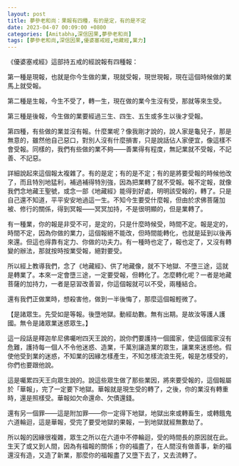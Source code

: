 ```yaml
---
layout: post
title: 夢參老和尚：果報有四種，有的是定，有的是不定
date: 2023-04-07 00:09:00 +0800
categories: [Amitabha,深信因果,夢參老和尚]
tags: [夢參老和尚,深信因果,優婆塞戒經,地藏經,業力]
---
```


《優婆塞戒經》這部持五戒的經說報有四種報：

第一種是現報，也就是你今生做的業，現就受報，現世現報，現在這個時候做的業馬上就受報。

第二種是生報，今生不受了，轉一生，現在做的業今生沒有受，那就等來生受。

第三種是後報，今生做的業要經過三生、四生、五生或多生以後才受報。

第四種，有些做的業並沒有報。什麼業呢？像我剛才說的，說人家是龜兒子，那是無意的，雖然他自己惡口，對別人沒有什麼損害，只是說話佔人家便宜，像這樣不會受報。同樣的，我們有些做的業不夠——善業得有程度，無記業就不受報，不記善、不記惡。

詳細說起來這個報太複雜了。有的是定；有的是不定；有的是將要受報的時候他改了，而且特別地猛利，補過補得特別強，因為把業轉了就不受報。報不定報，就像我們念地藏王聖號，或念一部《地藏經》能得到好處，明明該受報的，轉了。只是自己還不知道，平平安安地過這一生。不知今生要受什麼報，但由於求佛菩薩加被、修行的關係，得到冥報——冥冥加持，不是很明顯的，但是業轉了。

有一種業，你的報是非受不可，是定的，只是什麼時候受，時間不定。報是定的，時間不定，因為你做的業力，這個報絕不能改，但時間能轉化，也就是延到以後再來還。但這也得靠有定力、你做的功夫力。有一種時也定了，報也定了，又沒有轉變的辦法，那就按時按業受報，絕對要受。

所以經上教導我們，念了《地藏經》、供了地藏像，就不下地獄、不墮三途，這就是轉業了。本來一定會墮三途，一定要受報，但轉化了。怎麼轉化呢？一者是地藏菩薩的加持力，一者是惡習改善習，你這個報就可以不受，兩種結合。

還有我們正做業時，想殺害他，做到一半後悔了，那麼這個報輕微了。

【是諸眾生。先受如是等報。後墮地獄。動經劫數。無有出期。是故汝等護人護國。無令是諸眾業迷惑眾生。】

這一段話是釋迦牟尼佛囑咐四天王說的，說你們要護持一個國家，使這個國家沒有危難，護持每一個人不令他迷惑、造業，千萬別讓造業的眾生，讓業來迷惑他。假使他受到業的迷惑，不知業的因緣怎樣產生，不知怎樣流浪生死，報是怎樣受的，你們也要跟他說。

這是囑累四天王向眾生說的。說這些眾生做了那些業因，將來要受報的，這個報屬於「華報」，完了一定要下地獄。華報就是現生受的轉了，之後，你的業沒有轉重時，還是照樣受。華報如欠命還命、欠債還錢。

還有另一個罪——這是附加罪——你一定得下地獄，地獄出來或轉畜生，或轉餓鬼六道輪迴，這是華報，受完了要受地獄的果報，一到地獄就經無數劫了。

所以報的因緣很複雜，眾生之所以在六道中不停輪迴，受的時間長的原因就在此。生天了或又到人間，因為有福報的關係；你的福盡了，在人間沒有做善事，新的福還沒有造，又造了新業，那麼你的福報盡了又墮下去了，又去流轉了。

